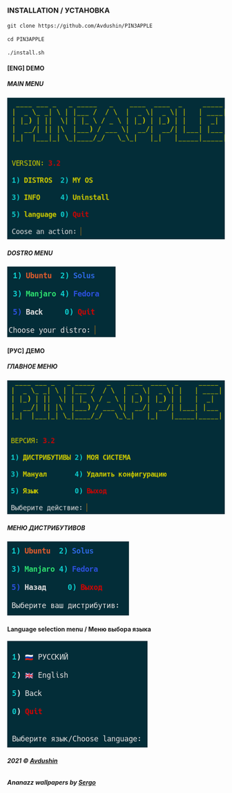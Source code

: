 ### INSTALLATION / УСТАНОВКА

`git clone https://github.com/Avdushin/PIN3APPLE`

`cd PIN3APPLE`

`./install.sh`

#### [ENG] DEMO

##### MAIN MENU

![](src/assets/demo-gm.png)

##### DOSTRO MENU

![](src/assets/demo-dm.png)

#### [РУС] ДЕМО

##### ГЛАВНОЕ МЕНЮ

![](src/assets/demo-gm-ru.png)

##### МЕНЮ ДИСТРИБУТИВОВ

![](src/assets/demo-dm-ru.png)



#### Language selection menu / Меню выбора языка

![](src/assets/demo-lang.png)


###### **2021 © [Avdushin](https://github.com/Avdushin)**

###### **Ananazz wallpapers by [Sergo](https://vk.com/s.sm1rn0f)**

